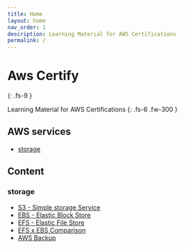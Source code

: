 ```yaml
---
title: Home
layout: home
nav_order: 1
description: Learning Material for AWS Certifications
permalink: /
---
```


# Aws Certify
{: .fs-9 }

Learning Material for AWS Certifications
{: .fs-6 .fw-300 }

## AWS services

- [storage](#storage)

## Content

### storage

- [S3 - Simple storage Service](/aws-certify/docs/services/storage/s3.html)
- [EBS - Elastic Block Store](/aws-certify/docs/services/storage/ebs.html)
- [EFS - Elastic File Store](/aws-certify/docs/services/storage/efs.html)
- [EFS x EBS Comparison](/aws-certify/docs/services/storage/ebsXefs.html)
- [AWS Backup](/aws-certify/docs/services/storage/backup.html)
